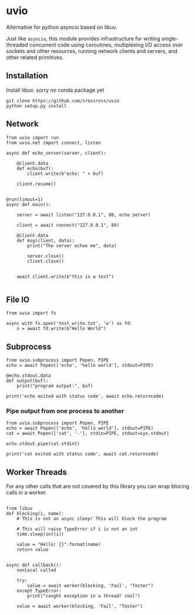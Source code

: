 # uvio

Alternative for python asyncio based on libuv.


Just like `asyncio`, this module provides infrastructure for writing single-threaded concurrent code using coroutines, multiplexing I/O access over sockets and other resources, running network clients and servers, and other related primitives.


## Installation

Install libuv. sorry no conda package yet

```
git clone https://github.com/srossross/uvio
python setup.py install
```

## Network

```
from uvio import run
from uvio.net import connect, listen

async def echo_server(server, client):

    @client.data
    def echo(buf):
        client.write(b"echo: " + buf)

    client.resume()


@run(timout=1)
async def main():

    server = await listen("127.0.0.1", 80, echo_server)

    client = await connect("127.0.0.1", 80)

    @client.data
    def msg(client, data):
        print("The server echoe me", data)

        server.close()
        client.close()


    await client.write(b"this is a test")


```

## File IO

```
from uvio import fs

async with fs.open('test_write.txt', 'w') as fd:
    n = await fd.write(b"Hello World")

```

## Subprocess

```
from uvio.subprocess import Popen, PIPE
echo = await Popen(['echo', 'hello world'], stdout=PIPE)

@echo.stdout.data
def output(buf):
    print("program output:", buf)

print('echo exited with status code', await echo.returncode)

```

### Pipe output from one process to another

```
from uvio.subprocess import Popen, PIPE
echo = await Popen(['echo', 'hello world'], stdout=PIPE)
cat = await Popen(['cat', '-'], stdin=PIPE, stdout=sys.stdout)

echo.stdout.pipe(cat.stdint)

print('cat exited with status code', await cat.returncode)

```


## Worker Threads

For any other calls that are not covered by this library you
can wrap blocing calls in a worker.

```

from libuv
def blocking(i, name):
    # This is not an async sleep! This will block the program

    # This will raise TypeError if i is not an int
    time.sleep(int(i))

    value = "Hello: {}".format(name)
    return value


async def callback():
    nonlocal called

    try:
        value = await worker(blocking, 'Fail', "Tester")
    except TypeError:
        print("caught exception in a thread! cool")

    value = await worker(blocking, 'Fail', "Tester")

```


